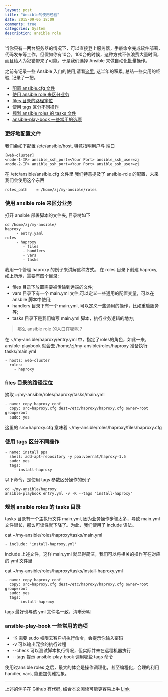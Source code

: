```yaml
---
layout: post
title: "Ansible的使用经验"
date: 2015-09-05 18:09
comments: true
categories: System
description: ansible role
---
```



当你只有一两台服务器的情况下，可以直接登上服务器，手敲命令完成软件部署，代码发布等工作。但假如你有10台，100台的时候，这种方式不仅浪费大量时间，而且给人为犯错带来了可能。于是我们选择 Ansible 来做自动化批量操作。
    
之前有记录一些 Ansible 入门的使用,请看[这里](http://wiki.zheng-ji.info/Sys/ansible.html), 这半年的积累, 总结一些实用的经验, 记录了一把。

* [配置 ansible.cfg 文件](#第一节)
* [使用 ansible role 来区分业务](#第二节)
* [files 目录的路径定位](#第三节)
* [使用 tags 区分不同操作](#第四节)
* [规划 ansible roles 的 tasks 文件](#第五节)
* [ansible-play-book 一些常用的选项](#第六节)

<h3 id="第一节">更好地配置文件</h3>

我们会如下配置 /etc/ansible/host, 特意指明用户与 端口

```
[web-cluster]
<node-1-IP> ansible_ssh_port=<Your Port> ansible_ssh_user=zj
<node-2-IP> ansible_ssh_port=<Your Port> ansible_ssh_user=zj
```

在 /etc/ansible/ansible.cfg 文件里
我们特意提及了 ansible-role 的配置，未来我们会使用这个东西

```
roles_path    = /home/zj/my-ansible/roles
```


<h3 id="第二节">使用 ansible role 来区分业务</h3>

打开 ansible 部署脚本的文件夹, 目录树如下


```
cd /home/zj/my-ansible/
haproxy
     - entry.yaml
roles
     - haproxy
        - files
        - handlers
        - vars
        - tasks
```

我用一个管理 haproxy 的例子来讲解这种方式。
在 roles 目录下创建 haproxy, 如上所示，需要有四个目录;

* files 目录下放置需要被传输到远端的文件;
* vars  目录下有一个 main.yml 文件,可以定义一些通用的配置变量，可以在 ansbile 脚本中使用;
* handlers 目录下有一个 main.yml, 可以定义一些通用的操作，比如重启服务等;
* tasks 目录下是我们编写 main.yml 脚本，执行业务逻辑的地方;

> 那么 ansible role 的入口在哪呢？

在 ~/my-ansible/haproxy/entry.yml 中，指定了roles的角色，如此一来， 
ansible-playbook 就会去 /home/zj/my-ansible/roles/haproxy 准备执行 tasks/main.yml 

```
- hosts: web-cluster
  roles:
    - haproxy
```

<h3 id="第三节">files 目录的路径定位</h3>

摘取 ~/my-ansible/roles/haproxy/tasks/main.yml

```
- name: copy haproxy conf
  copy: src=haproxy.cfg dest=/etc/haproxy/haproxy.cfg owner=root group=root
  sudo: yes
```

这里的 src=haproxy.cfg 意味着 ~/my-ansible/roles/haproxy/files/haproxy.cfg

<h3 id="第四节">使用 tags 区分不同操作</h3>

```
- name: install ppa
  shell: add-apt-repository -y ppa:vbernat/haproxy-1.5
  sudo: yes
  tags:
    - install-haproxy
```

以下命令，是使用 tags 参数区分操作的例子

```
cd ~/my-ansible/haproxy
ansible-playbook entry.yml -v -K --tags "install-haproxy"
```

<h3 id="第五节">规划 ansible roles 的 tasks 目录</h3>

tasks 目录有一个主执行文件 main.yml, 因为业务操作步骤太多，导致 main.yml 文件很长，那么可读性就下降了。为此，我们使用了 include 语法。

cat ~/my-ansible/roles/haproxy/tasks/main.yml

```
- include: 'install-haproxy.yml'
```

include 上述文件，这样 main.yml 就显得简洁，我们可以将相关的操作写在对应的 yml 文件里

cat ~/my-ansible/roles/haproxy/tasks/install-haproxy.yml

```
- name: copy haproxy conf
  copy: src=haproxy.cfg dest=/etc/haproxy/haproxy.cfg owner=root group=root
  sudo: yes
  tags:
     - install-haproxy
```
tags 最好也与该 yml 文件名一致，清晰分明

<h3 id="第六节">ansible-play-book 一些常用的选项</h3>


* -K 需要 sudo 权限去客户机执行命令，会提示你输入密码
* -v 可以输出冗余的执行过程
* --check 可以测试脚本执行情况，但实际并未在远程机器执行
* --tags 提示 ansible-play-book 调用哪些 tags 命令

使用过ansible roles 之后，最大的体会是操作调理化，甚至编程化，合理的利用 handler, vars, 能更加优雅抽象。

----

上述的例子在 Github 有代码, 结合本文阅读可能更容易上手
[Link](https://github.com/zheng-ji/ToyCollection/tree/master/my-ansible) 


